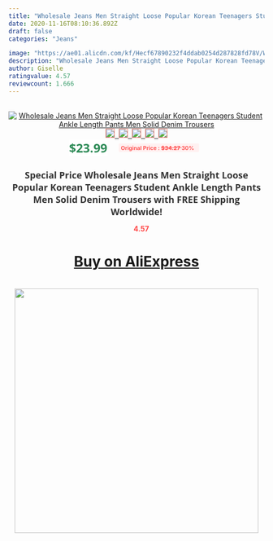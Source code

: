 ```yaml
---
title: "Wholesale Jeans Men Straight Loose Popular Korean Teenagers Student Ankle Length Pants Men Solid Denim Trousers"
date: 2020-11-16T08:10:36.892Z
draft: false
categories: "Jeans"

image: "https://ae01.alicdn.com/kf/Hecf67890232f4ddab0254d287828fd78V/Wholesale-Jeans-Men-Straight-Loose-Popular-Korean-Teenagers-Student-Ankle-Length-Pants-Men-Solid-Denim-Trousers.jpg"
description: "Wholesale Jeans Men Straight Loose Popular Korean Teenagers Student Ankle Length Pants Men Solid Denim Trousers"
author: Giselle
ratingvalue: 4.57
reviewcount: 1.666
---
```

<br>
<div style="text-align: center;">
<a href="https://s.click.aliexpress.com/e/_97dBRf" target="_blank" rel="nofollow noopener noreferrer"><img alt="Wholesale Jeans Men Straight Loose Popular Korean Teenagers Student Ankle Length Pants Men Solid Denim Trousers" class="magnifier-image" src="https://ae01.alicdn.com/kf/Hecf67890232f4ddab0254d287828fd78V/Wholesale-Jeans-Men-Straight-Loose-Popular-Korean-Teenagers-Student-Ankle-Length-Pants-Men-Solid-Denim-Trousers.jpg_640x640.jpg">
<br>
<img style="border:1px solid salmon" src="https://ae01.alicdn.com/kf/Hecf67890232f4ddab0254d287828fd78V/Wholesale-Jeans-Men-Straight-Loose-Popular-Korean-Teenagers-Student-Ankle-Length-Pants-Men-Solid-Denim-Trousers.jpg_120x120.jpg">&nbsp;&nbsp;<img style="border:1px solid salmon" src="https://ae01.alicdn.com/kf/H0c578efbf9a54cbfa654441a81b3a5b1p/Wholesale-Jeans-Men-Straight-Loose-Popular-Korean-Teenagers-Student-Ankle-Length-Pants-Men-Solid-Denim-Trousers.jpg_120x120.jpg">&nbsp;&nbsp;<img style="border:1px solid salmon" src="https://ae01.alicdn.com/kf/Hb5ce16d0375c4e429a338b0bf7762af2E/Wholesale-Jeans-Men-Straight-Loose-Popular-Korean-Teenagers-Student-Ankle-Length-Pants-Men-Solid-Denim-Trousers.jpg_120x120.jpg">&nbsp;&nbsp;<img style="border:1px solid salmon" src="https://ae01.alicdn.com/kf/H625da49a4c7a4d71bca7e3b90e732c067/Wholesale-Jeans-Men-Straight-Loose-Popular-Korean-Teenagers-Student-Ankle-Length-Pants-Men-Solid-Denim-Trousers.png_120x120.jpg">&nbsp;&nbsp;<img style="border:1px solid salmon" src="https://ae01.alicdn.com/kf/H3207f5ef10954ac2a928c55c1b75028fo/Wholesale-Jeans-Men-Straight-Loose-Popular-Korean-Teenagers-Student-Ankle-Length-Pants-Men-Solid-Denim-Trousers.jpg_120x120.jpg"></a></div><br0>
<div style="text-align: center;"><span style="background-color: white; border: 0px; box-sizing: border-box; color: seagreen; display: inline-block; font-family: &quot;open sans&quot; , &quot;arial&quot; , &quot;helvetica&quot; , sans-serif , &quot;heiti&quot;; font-size: 24px; font-stretch: inherit; font-weight: 700; line-height: inherit; margin: 0px 10px 0px 0px; padding: 0px; vertical-align: middle;">$23.99 </span>
<span style="background: rgb(255 , 241 , 241); border-radius: 3px; border: 0px; box-sizing: border-box; color: #ff4747; display: inline-block; font-family: inherit; font-size: 12px; font-stretch: inherit; font-style: inherit; font-variant: inherit; font-weight: 600; line-height: inherit; margin: 0px; padding: 2px 5px; transform: scale(0.9); vertical-align: middle;">Original Price : <b style="text-decoration: line-through;">$34.27 </b> 30%&nbsp;&nbsp;</span></div>
<h1 style="color: #333333; display: inline-block; font-family: &quot;open sans&quot; , &quot;arial&quot; , &quot;helvetica&quot; , sans-serif , &quot;heiti&quot;; font-size: 18px; font-stretch: inherit; font-weight: 700; text-align: center;">Special Price Wholesale Jeans Men Straight Loose Popular Korean Teenagers Student Ankle Length Pants Men Solid Denim Trousers with FREE Shipping Worldwide!</h1>
<div style="color: #ff4747; text-align: center;">
<img src="https://4.bp.blogspot.com/-M0ZcTcb-5uY/XleCXlxnR4I/AAAAAAAAAEc/OrjgMkXV1oMQFaCRZj5HQwOCBcu3w1FegCPcBGAYYCw/s1600/star.png" style="height: 15px;">&nbsp;<b>4.57</b></div>
<div class="button_cont" align="center"><a class="buynow_a" href="https://s.click.aliexpress.com/e/_97dBRf" target="_blank" rel="nofollow noopener noreferrer"><H1>Buy on AliExpress</H1></a></div><br>
<div class="separator" style="clear: both; text-align: center;">
<img src="https://lh3.googleusercontent.com/-pTy5HemUv9M/XlePHvY0dAI/AAAAAAAAAE4/0nX5iRUoIWY8eMW9Dpxeirr157OZliDIgCLcBGAsYHQ/s1600/badge.gif" width="480">
</div>
